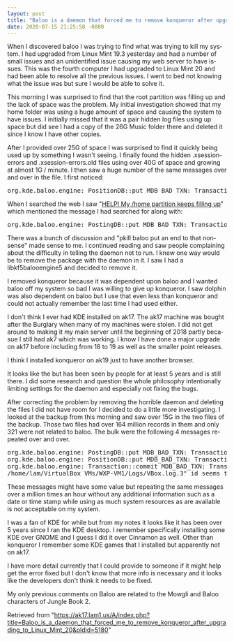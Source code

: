 ```yaml
---
layout: post
title: "Baloo is a daemon that forced me to remove konqueror after upgrading to Linux Mint 20"
date: 2020-07-15 21:25:58 -0800
---
```

<!-- start content -->
<div id="mw-content-text" lang="en" dir="ltr"><div><p>When I discovered baloo I was trying to find what was trying to kill my system.  I had upgraded from Linux Mint 19.3 yesterday and had a number of small issues and an unidentified issue causing my web server to have issues.  This was the fourth computer I had upgraded to Linux Mint 20 and had been able to resolve all the previous issues.  I went to bed not knowing what the issue was but sure I would be able to solve it.
</p><p>This morning I was surprised to find that the root partition was filling up and the lack of space was the problem.  My initial investigation showed that my home folder was using a huge amount of space and causing the system to have issues.  I initially missed that it was a pair hidden log files using up space but did see I had a copy of the 26G Music folder there and deleted it since I know I have other copies.
</p><p>After I provided over 25G of space I was surprised to find it quickly being used up by something I wasn't seeing.  I finally found the hidden .xsession-errors and .xsession-errors.old files using over 40G of space and growing at almost 1G / minute.  I then saw a huge number of the same messages over and over in the file.  I first noticed:
</p>
<pre>org.kde.baloo.engine: PositionDB::put MDB_BAD_TXN: Transaction must abort, has a child, or is invalid
</pre>
<p>When I searched the web I saw "<a rel="nofollow" href="https://forums.gentoo.org/viewtopic-t-1094392-start-25.html">HELP! My /home partition keeps filling up</a>" which mentioned the message I had searched for along with:
</p>
<pre>org.kde.baloo.engine: PostingDB::put MDB_BAD_TXN: Transaction must abort, has a child, or is invalid 
</pre>
<p>There was a bunch of discussion and "pkill baloo put an end to that nonsense" made sense to me.  I continued reading and saw people complaining about the difficulty in telling the daemon not to run.  I knew one way would be to remove the package with the daemon in it.  I saw I had a libkf5balooengine5 and decided to remove it.
</p><p>I removed konqueror because it was dependent upon baloo and I wanted baloo off my system so bad I was willing to give up konqueror.  I saw dolphin was also dependent on baloo but I use that even less than konqueror and could not actually remember the last time I had used either.
</p><p>I don't think I ever had KDE installed on ak17.  The ak17 machine was bought after the Burglary when many of my machines were stolen.  I did not get around to making it my main server until the beginning of 2018 partly becasue I still had ak7 which was working.  I know I have done a major upgrade on ak17 before including from 18 to 19 as well as the smaller point releases.
</p><p>I think I installed konqueror on ak19 just to have another browser.
</p><p>It looks like the but has been seen by people for at least 5 years and is still there.  I did some research and question the whole philosophy intentionally limiting settings for the daemon and especially not fixing the bugs.
</p><p>After correcting the problem by removing the horrible daemon and deleting the files I did not have room for I decided to do a little more investigating.  I looked at the backup from this morning and saw over 15G in the two files of the backup.  Those two files had over 164 million records in them and only 321 were not related to baloo.  The bulk were the following 4 messages repeated over and over.
</p>
<pre>org.kde.baloo.engine: PostingDB::put MDB_BAD_TXN: Transaction must abort, has a child, or is invalid
org.kde.baloo.engine: PositionDB::put MDB_BAD_TXN: Transaction must abort, has a child, or is invalid
org.kde.baloo.engine: Transaction::commit MDB_BAD_TXN: Transaction must abort, has a child, or is invalid
/home/lam/VirtualBox VMs/WXP-VM1/Logs/VBox.log.3" id seems to have changed. Perhaps baloo was not running, and this file was deleted + re-created
</pre>
<p>These messages might have some value but repeating the same messages over a million times an hour without any additional information such as a date or time stamp while using as much system resources as are available is not acceptable on my system.
</p><p>I was a fan of KDE for while but from my notes it looks like it has been over 5 years since I ran the KDE desktop.  I remember specifically installing some KDE over GNOME and I guess I did it over Cinnamon as well.  Other than konqueror I remember some KDE games that I installed but apparently not on ak17.
</p><p>I have more detail currently that I could provide to someone if it might help get the error fixed but I don't know that more info is necessary and it looks like the developers don't think it needs to be fixed.
</p><p>My only previous comments on Baloo are related to the Mowgli and Baloo characters of Jungle Book 2.
</p>
<!-- 
NewPP limit report
Cached time: 20200716052233
Cache expiry: 86400
Dynamic content: false
Complications: []
CPU time usage: 0.007 seconds
Real time usage: 0.008 seconds
Preprocessor visited node count: 1/1000000
Preprocessor generated node count: 0/1000000
Post‐expand include size: 0/2097152 bytes
Template argument size: 0/2097152 bytes
Highest expansion depth: 1/40
Expensive parser function count: 0/100
Unstrip recursion depth: 0/20
Unstrip post‐expand size: 0/5000000 bytes
-->
<!--
Transclusion expansion time report (%,ms,calls,template)
100.00%    0.000      1 -total
-->

<!-- Saved in parser cache with key wikidb:pcache:idhash:368-0!canonical and timestamp 20200716052233 and revision id 5180
 -->
</div></div><div>
Retrieved from "<a dir="ltr" href="https://ak17.lam1.us/A/index.php?title=Baloo_is_a_daemon_that_forced_me_to_remove_konqueror_after_upgrading_to_Linux_Mint_20&amp;oldid=5180">https://ak17.lam1.us/A/index.php?title=Baloo_is_a_daemon_that_forced_me_to_remove_konqueror_after_upgrading_to_Linux_Mint_20&amp;oldid=5180</a>"</div>
<!-- end content -->
